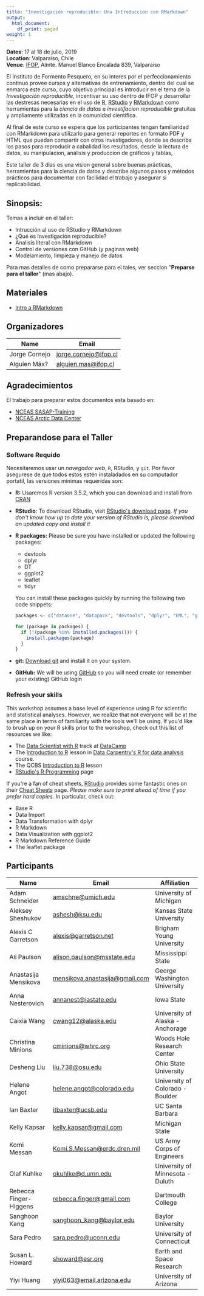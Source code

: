 ```yaml
---
title: "Investigación reproducible: Una Introduccion con RMarkdown"
output:
  html_document:
    df_print: paged
weight: 1
---
```




__Dates__: 17 al 18 de julio, 2019<br>
__Location__: Valparaiso, Chile<br>
__Venue__: [IFOP](https://www.ifop.cl), Almte. Manuel Blanco Encalada 839, Valparaiso

El Instituto de Formento Pesquero, en su interes por el perfeccionamiento continuo provee cursos y 
alternativas de entrenamiento, dentro del cual se enmarca este curso, cuyo objetivo principal es introducir
en el tema de la _Investigación reproducible_, incentivar su uso dentro de IFOP y desarrollar las destresas 
necesarias en el uso de [R](https://www.r-project.org/), [RStudio](https://www.rstudio.com/) y
[RMarkdown](https://rmarkdown.rstudio.com/) como herramientas para la _ciencia de datos_ e _investifacion reproducible_ gratuitas y ampliamente utilizadas en la comunidad científica. 

Al final de este curso se espera que los participantes tengan familiaridad con RMarkdown para utilizarlo para generar
reportes en formato PDF y HTML que puedan compartir con otros investigadores, donde se describa los pasos para reproducir
a cabalidad los resultados, desde la lectura de datos, su manipulacion, análisis y produccion de gráficos y tablas, 

Este taller de 3 dias es una vision general sobre buenas prácticas, herramientas para la ciencia de datos y describe algunos pasos y métodos prácticos para documentar con facilidad el trabajo y asegurar si replicabilidad. 


## Sinopsis:

Temas a incluir en el taller:

* Intrucción al uso de RStudio y RMarkdown
* ¿Qué es Investigación reproducible?
* Analisis literal con RMarkdown
* Control de versiones con GitHub (y paginas web)
* Modelamiento, limpieza y manejo de datos


Para mas detalles de como prepararse para el tales, ver seccion "**Preparse para el taller**" (mas abajo).

## Materiales

- [Intro a RMarkdown](/materials/RMarkdown/index.html)


## Organizadores

|Name         | Email              |
|-------------|--------------------|
|Jorge Cornejo| jorge.cornejo@ifop.cl |
|Alguien Máx? | alguien.mas@ifop.cl |

## Agradecimientos

El trabajo para preparar estos documentos esta basado en:

- [NCEAS SASAP-Training](https://github.com/NCEAS/sasap-training) 
- [NCEAS Arctic Data Center](https://github.com/NCEAS/arctic-data-training) 

## Preparandose para el Taller

### Software Requido

Necesitaremos usar un _navegador web_, `R`, RStudio, y `git`. Por favor asegurese de que todos estos estén instaladados en su computador portatil, las versiones mínimas requeridas son:

- **R:** Usaremos R version 3.5.2, which you can download and install from [CRAN](https://cran.rstudio.com)

- **RStudio**: To download RStudio, visit [RStudio's download page](https://www.rstudio.com/products/rstudio/download/).
  *If you don't know how up to date your version of RStudio is, please download an updated copy and install it*
    
- **R packages:** Please be sure you have installed or updated the following packages:

    - devtools
    - dplyr
    - DT
    - ggplot2
    - leaflet
    - tidyr
    
    You can install these packages quickly by running the following two code snippets:

    ```r
    packages <- c("dataone", "datapack", "devtools", "dplyr", "EML", "ggplot2", "readxl", "tidyr")
    ```
    
    ```r
    for (package in packages) {
      if (!(package %in% installed.packages())) {
        install.packages(package)
      }
    }
    ```

- **git:** [Download git](https://git-scm.com/downloads) and install it on your system.
- **GitHub:** We will be using [GitHub](https://github.com) so you will need create (or remember your existing) GitHub login

### Refresh your skills

This workshop assumes a base level of experience using R for scientific and statistical analyses.
However, we realize that not everyone will be at the same place in terms of familiarity with the tools we'll be using.
If you'd like to brush up on your R skills prior to the workshop, check out this list of resources we like:

- The [Data Scientist with R](https://www.datacamp.com/tracks/data-scientist-with-r) track at [DataCamp](https://www.datacamp.com)
- The [Introduction to R](http://www.datacarpentry.org/R-ecology-lesson/01-intro-to-r.html) lesson in [Data Carpentry's R for data analysis](http://www.datacarpentry.org/R-ecology-lesson/) course.
- The QCBS [Introduction to R](https://qcbs.ca/wiki/r) lesson
- [RStudio's R Programming](https://www.rstudio.com/online-learning/) page

If you're a fan of cheat sheets, [RStudio](https://www.rstudio.com) provides some fantastic ones on their [Cheat Sheets](https://www.rstudio.com/resources/cheatsheets/) page.
*Please make sure to print ahead of time if you prefer hard copies.*
In particular, check out:

* Base R
* Data Import 
* Data Transformation with dplyr 
* R Markdown
* Data Visualization with ggplot2
* R Markdown Reference Guide 
* The leaflet package

## Participants

|Name         | Email              |Affiliation           |
|-------------|--------------------|----------------------|
Adam Schneider|amschne@umich.edu|University of Michigan|
Aleksey Sheshukov|ashesh@ksu.edu|Kansas State University|
Alexis C Garretson|alexis@garretson.net|Brigham Young University|
Ali Paulson|alison.paulson@msstate.edu|Mississippi State|
Anastasija Mensikova|mensikova.anastasija@gmail.com|George Washington University|
Anna Nesterovich|annanest@iastate.edu|Iowa State|
Caixia Wang|cwang12@alaska.edu|University of Alaska - Anchorage|
Christina Minions|cminions@whrc.org|Woods Hole Research Center|
Desheng Liu|liu.738@osu.edu|Ohio State University|
Helene Angot|helene.angot@colorado.edu|University of Colorado - Boulder|
Ian Baxter|itbaxter@ucsb.edu|UC Santa Barbara|
Kelly Kapsar|kelly.kapsar@gmail.com|Michigan State|
Komi Messan|Komi.S.Messan@erdc.dren.mil|US Army Corps of Engineers|
Olaf Kuhlke|okuhlke@d.umn.edu|University of Minnesota - Duluth|
Rebecca Finger-Higgens|rebecca.finger@gmail.com|Dartmouth College|
Sanghoon Kang|sanghoon_kang@baylor.edu|Baylor University|
Sara Pedro|sara.pedro@uconn.edu|University of Connecticut|
Susan L. Howard|showard@esr.org|Earth and Space Research|
Yiyi Huang|yiyi063@email.arizona.edu|University of Arizona|
